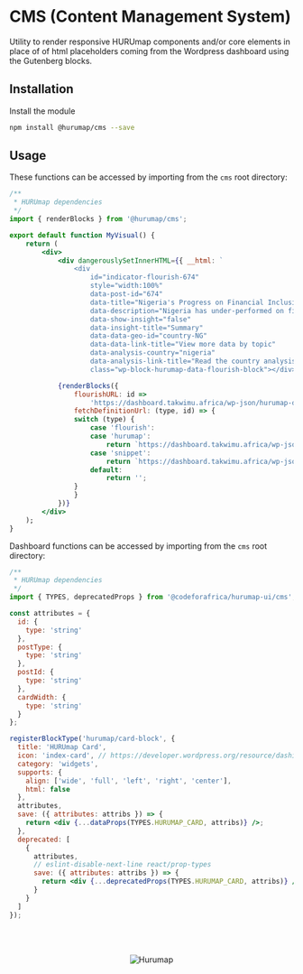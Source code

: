 # CMS (Content Management System)

Utility to render responsive HURUmap components and/or core elements in place of of html placeholders coming from the Wordpress dashboard using the Gutenberg blocks.

## Installation

Install the module

```bash
npm install @hurumap/cms --save
```

## Usage

These functions can be accessed by importing from the `cms` root directory:

```jsx
/**
 * HURUmap dependencies
 */
import { renderBlocks } from '@hurumap/cms';

export default function MyVisual() {
    return (
        <div>
            <div dangerouslySetInnerHTML={{ __html: `
                <div 
                    id="indicator-flourish-674" 
                    style="width:100%" 
                    data-post-id="674" 
                    data-title="Nigeria's Progress on Financial Inclusion" 
                    data-description="Nigeria has under-performed on financial inclusion rates versus many African counterparts, largely reflecting regulatory hurdles for mobile money." 
                    data-show-insight="false" 
                    data-insight-title="Summary" 
                    data-data-geo-id="country-NG" 
                    data-data-link-title="View more data by topic" 
                    data-analysis-country="nigeria" 
                    data-analysis-link-title="Read the country analysis" 
                    class="wp-block-hurumap-data-flourish-block"></div>` }}>

            {renderBlocks({
                flourishURL: id =>
                    'https://dashboard.takwimu.africa/wp-json/hurumap-data/flourish/${id}/',
                fetchDefinitionUrl: (type, id) => {
                switch (type) {
                    case 'flourish':
                    case 'hurumap':
                        return `https://dashboard.takwimu.africa/wp-json/hurumap-data/charts/${id}/`;
                    case 'snippet':
                        return `https://dashboard.takwimu.africa/wp-json/wp/v2/${type}/${id}/`
                    default:
                        return '';
                }
                }
            })}
        </div>
    );
}
```

Dashboard functions can be accessed by importing from the `cms` root directory:

```jsx
/**
 * HURUmap dependencies
 */
import { TYPES, deprecatedProps } from '@codeforafrica/hurumap-ui/cms';

const attributes = {
  id: {
    type: 'string'
  },
  postType: {
    type: 'string'
  },
  postId: {
    type: 'string'
  },
  cardWidth: {
    type: 'string'
  }
};

registerBlockType('hurumap/card-block', {
  title: 'HURUmap Card',
  icon: 'index-card', // https://developer.wordpress.org/resource/dashicons
  category: 'widgets',
  supports: {
    align: ['wide', 'full', 'left', 'right', 'center'],
    html: false
  },
  attributes,
  save: ({ attributes: attribs }) => {
    return <div {...dataProps(TYPES.HURUMAP_CARD, attribs)} />;
  },
  deprecated: [
    {
      attributes,
      // eslint-disable-next-line react/prop-types
      save: ({ attributes: attribs }) => {
        return <div {...deprecatedProps(TYPES.HURUMAP_CARD, attribs)} />;
      }
    }
  ]
});

```

<br/><br/><p align="center"><img src="https://hurumap.org/static/img/logo-white.png" alt="Hurumap" /></p>